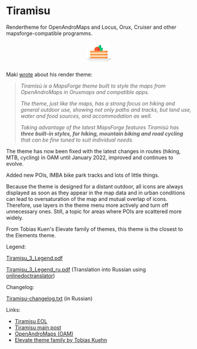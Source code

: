 # Tiramisu

 Rendertheme for OpenAndroMaps and Locus, Orux, Cruiser and other mapsforge-compatible programms.
<div align="center">

![Tiramisu.png](Tiramisu.png)

</div>

Maki [wrote](https://tartamillo.wordpress.com/tiramisu/) about his render theme:
> _Tiramisù is a MapsForge theme built to style the maps from OpenAndroMaps in Oruxmaps and compatible apps._
>
> _The theme, just like the maps, has a strong focus on hiking and general outdoor use, showing not only paths and tracks, but land use, water and food sources, and accommodation as well._
>
> _Taking advantage of the latest MapsForge features Tiramisù has **three built-in styles, for hiking, mountain biking and road cycling** that can be fine tuned to suit individual needs._

The theme has now been fixed with the latest changes in routes (hiking, MTB, cycling) in OAM until January 2022, improved and continues to evolve.

Added new POIs, IMBA bike park tracks and lots of little things.

Because the theme is designed for a distant outdoor, all icons are always displayed as soon as they appear in the map data and in urban conditions can lead to oversaturation of the map and mutual overlap of icons. Therefore, use layers in the theme menu more actively and turn off unnecessary ones. Still, a topic for areas where POIs are scattered more widely.

From Tobias Kuen's Elevate family of themes, this theme is the closest to the Elements theme.

Legend:

[Tiramisu_3_Legend.pdf](Tiramisu_3_Legend.pdf)

[Tiramisu_3_Legend_ru.pdf](Tiramisu_3_Legend_ru.pdf) (Translation into Russian using [onlinedoctranslator](https://www.onlinedoctranslator.com/))

Changelog:

[Tiramisu-changelog.txt](Tiramisu-changelog.txt)  (in Russian)

Links:

- [Tiramisu EOL](https://tartamillo.wordpress.com/2022/01/03/tiramisu-eol/)
- [Tiramisu main post](https://tartamillo.wordpress.com/tiramisu/)
- [OpenAndroMaps (OAM)](https://www.openandromaps.org/en/home_en)
- [Elevate theme family by Tobias Kuehn](https://www.openandromaps.org/en/legend/elevate-mountain-hike-theme)

